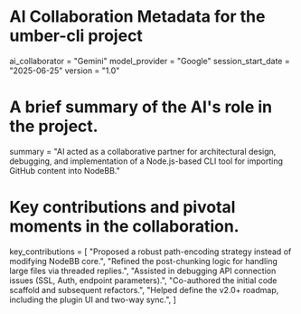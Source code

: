 # AI Collaboration Metadata for the umber-cli project

ai_collaborator = "Gemini"
model_provider = "Google"
session_start_date = "2025-06-25"
version = "1.0"

# A brief summary of the AI's role in the project.
summary = "AI acted as a collaborative partner for architectural design, debugging, and implementation of a Node.js-based CLI tool for importing GitHub content into NodeBB."

# Key contributions and pivotal moments in the collaboration.
key_contributions = [
  "Proposed a robust path-encoding strategy instead of modifying NodeBB core.",
  "Refined the post-chunking logic for handling large files via threaded replies.",
  "Assisted in debugging API connection issues (SSL, Auth, endpoint parameters).",
  "Co-authored the initial code scaffold and subsequent refactors.",
  "Helped define the v2.0+ roadmap, including the plugin UI and two-way sync.",
]